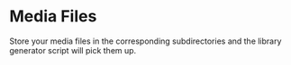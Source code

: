 # Media Files

Store your media files in the corresponding subdirectories and the library
generator script will pick them up.
